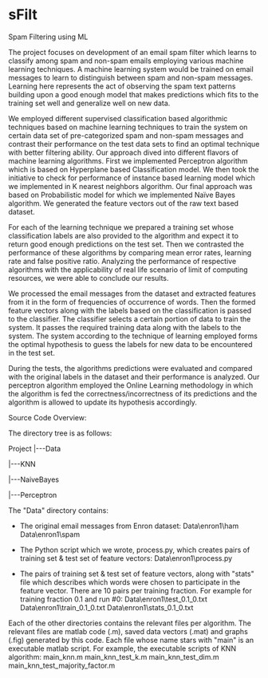 sFilt
=====

Spam Filtering using ML

The project focuses on development of an email spam filter which learns to classify among spam and non-spam emails employing various machine learning techniques. A machine learning system would be trained on email messages to learn to distinguish between spam and non-spam messages. Learning here represents the act of observing the spam text patterns building upon a good enough model that makes predictions which fits to the training set well and generalize well on new data.

We employed different supervised classification based algorithmic techniques based on machine learning techniques to train the system on certain data set of pre-categorized spam and non-spam messages and contrast their performance on the test data sets to find an optimal technique with better filtering ability. Our approach dived into different flavors of machine learning algorithms. First we implemented Perceptron algorithm which is based on Hyperplane based Classification model. We then took the initiative to check for performance of instance based learning model which we implemented in K nearest neighbors algorithm. Our final approach was based on Probabilistic model for which we implemented Naïve Bayes algorithm. We generated the feature vectors out of the raw text based dataset.

For each of the learning technique we prepared a training set whose classification labels are also provided to the algorithm and expect it to return good enough predictions on the test set. Then we contrasted the performance of these algorithms by comparing mean error rates, learning
rate and false positive ratio. Analyzing the performance of respective algorithms with the applicability of real life scenario of limit of computing resources, we were able to conclude our results.

We processed the email messages from the dataset and extracted features from it in the form of frequencies of occurrence of words. Then the formed feature vectors along with the labels based on the classification is passed to the classifier. The classifier selects a certain portion of data to train the system. It passes the required training data along with the labels to the system. The system according to the technique of learning employed forms the optimal hypothesis to guess the labels for new data to be encountered in the test set.

During the tests, the algorithms predictions were evaluated and compared with the original labels in the dataset and their performance is analyzed. Our perceptron algorithm employed the Online Learning methodology in which the algorithm is fed the correctness/incorrectness of its predictions and the algorithm is allowed to update its hypothesis accordingly.

Source Code Overview:

The directory tree is as follows:

Project
   |---Data
   
   |---KNN
   
   |---NaiveBayes
   
   |---Perceptron

The "Data" directory contains:
 - The original email messages from Enron dataset:
   Data\enron1\ham
   Data\enron1\spam
  
 - The Python script which we wrote, process.py, which creates pairs of training set & test set of feature vectors:
   Data\enron1\process.py
   
 - The pairs of training set & test set of feature vectors, along with "stats" file which describes which words were chosen to participate in the feature vector. There are 10 pairs per training fraction. For example for training fraction 0.1 and run #0:
   Data\enron1\test_0.1_0.txt
   Data\enron1\train_0.1_0.txt
   Data\enron1\stats_0.1_0.txt
   
Each of the other directories contains the relevant files per algorithm. The relevant files are matlab code (.m), saved data vectors (.mat) and graphs (.fig) generated by this code.
Each file whose name stars with "main" is an executable matlab script.
For example, the executable scripts of KNN algorithm:
main_knn.m
main_knn_test_k.m
main_knn_test_dim.m
main_knn_test_majority_factor.m
